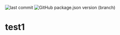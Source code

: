 ![last commit](https://badges.cd.topdanmark.local/github/last-commit/complete-github-setup-test/test1?style=for-the-badge)
![GitHub package.json version (branch)](https://badges.cd.topdanmark.local/github/package-json/v/complete-github-setup-test/test1/main?style=for-the-badge)

# test1
